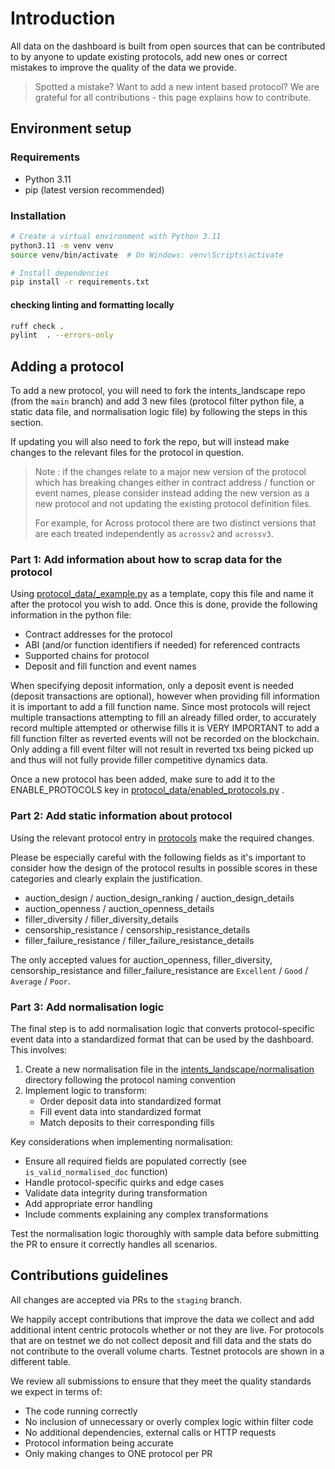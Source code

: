# Introduction

All data on the dashboard is built from open sources that can be contributed to by anyone to update existing protocols, add new ones or correct mistakes to improve the quality of the data we provide.

> Spotted a mistake? Want to add a new intent based protocol? We are grateful for all contributions - this page explains how to contribute.

## Environment setup

### Requirements

- Python 3.11
- pip (latest version recommended)

### Installation

```bash
# Create a virtual environment with Python 3.11
python3.11 -m venv venv
source venv/bin/activate  # On Windows: venv\Scripts\activate

# Install dependencies
pip install -r requirements.txt
```

#### checking linting and formatting locally

```sh
ruff check .
pylint  . --errors-only
```

## Adding a protocol

To add a new protocol, you will need to fork the intents_landscape repo (from the `main` branch) and add 3 new files (protocol filter python file, a static data file, and normalisation logic file) by following the steps in this section.

If updating you will also need to fork the repo, but will instead make changes to the relevant files for the protocol in question.

> Note : if the changes relate to a major new version of the protocol which has breaking changes either in contract address / function or event names, please consider instead adding the new version as a new protocol and not updating the existing protocol definition files.
>
> For example, for Across protocol there are two distinct versions that are each treated independently as `acrossv2` and `acrossv3`.

### Part 1: Add information about how to scrap data for the protocol

Using [protocol_data/\_example.py](https://github.com/AneraLabs/intents_landscape/blob/main/protocol_data/_example.py) as a template, copy this file and name it after the protocol you wish to add. Once this is done, provide the following information in the python file:

- Contract addresses for the protocol
- ABI (and/or function identifiers if needed) for referenced contracts
- Supported chains for protocol
- Deposit and fill function and event names

When specifying deposit information, only a deposit event is needed (deposit transactions are optional), however when providing fill information it is important to add a fill function name. Since most protocols will reject multiple transactions attempting to fill an already filled order, to accurately record multiple attempted or otherwise fills it is VERY IMPORTANT to add a fill function filter as reverted events will not be recorded on the blockchain. Only adding a fill event filter will not result in reverted txs being picked up and thus will not fully provide filler competitive dynamics data.

Once a new protocol has been added, make sure to add it to the ENABLE_PROTOCOLS key in [protocol_data/enabled_protocols.py](https://github.com/AneraLabs/intents_landscape/blob/main/protocol_data/enabled_protocols.py) .

### Part 2: Add static information about protocol

Using the relevant protocol entry in [protocols](https://github.com/AneraLabs/intents_landscape/tree/main/protocols) make the required changes.

Please be especially careful with the following fields as it's important to consider how the design of the protocol results in possible scores in these categories and clearly explain the justification.

- auction_design / auction_design_ranking / auction_design_details
- auction_openness / auction_openness_details
- filler_diversity / filler_diversity_details
- censorship_resistance / censorship_resistance_details
- filler_failure_resistance / filler_failure_resistance_details

The only accepted values for auction_openness, filler_diversity, censorship_resistance and filler_failure_resistance are `Excellent` / `Good` / `Average` / `Poor`.

### Part 3: Add normalisation logic

The final step is to add normalisation logic that converts protocol-specific event data into a standardized format that can be used by the dashboard. This involves:

1. Create a new normalisation file in the [intents_landscape/normalisation](https://github.com/AneraLabs/intents_landscape/tree/main/normalisation) directory following the protocol naming convention
2. Implement logic to transform:
   - Order deposit data into standardized format
   - Fill event data into standardized format
   - Match deposits to their corresponding fills

Key considerations when implementing normalisation:

- Ensure all required fields are populated correctly (see `is_valid_normalised_doc` function)
- Handle protocol-specific quirks and edge cases
- Validate data integrity during transformation
- Add appropriate error handling
- Include comments explaining any complex transformations

Test the normalisation logic thoroughly with sample data before submitting the PR to ensure it correctly handles all scenarios.

## Contributions guidelines

All changes are accepted via PRs to the `staging` branch.

We happily accept contributions that improve the data we collect and add additional intent centric protocols whether or not they are live. For protocols that are on testnet we do not collect deposit and fill data and the stats do not contribute to the overall volume charts. Testnet protocols are shown in a different table.

We review all submissions to ensure that they meet the quality standards we expect in terms of:

- The code running correctly
- No inclusion of unnecessary or overly complex logic within filter code
- No additional dependencies, external calls or HTTP requests
- Protocol information being accurate
- Only making changes to ONE protocol per PR
